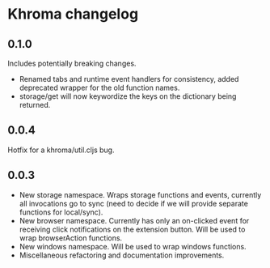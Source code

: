 # Khroma changelog

## 0.1.0

Includes potentially breaking changes.

- Renamed tabs and runtime event handlers for consistency, added deprecated wrapper for the old function names.  
- storage/get will now keywordize the keys on the dictionary being returned.


## 0.0.4

Hotfix for a khroma/util.cljs bug.

## 0.0.3

- New storage namespace. Wraps storage functions and events, currently all invocations go to sync (need to decide if we will provide separate functions for local/sync).
- New browser namespace. Currently has only an on-clicked event for receiving click notifications on the extension button. Will be used to wrap browserAction functions.
- New windows namespace. Will be used to wrap windows functions.
- Miscellaneous refactoring and documentation improvements.